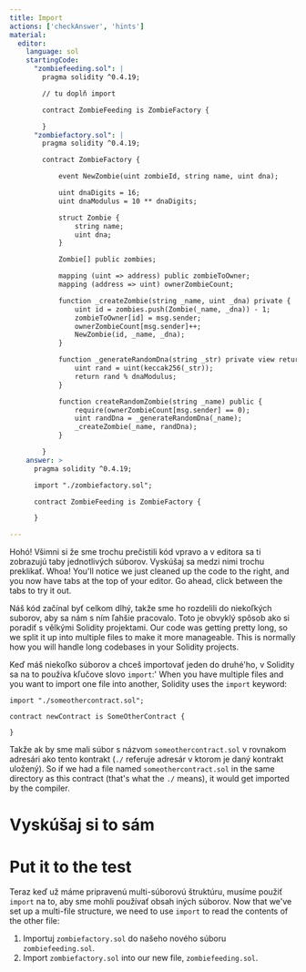 ```yaml
---
title: Import
actions: ['checkAnswer', 'hints']
material:
  editor:
    language: sol
    startingCode:
      "zombiefeeding.sol": |
        pragma solidity ^0.4.19;

        // tu doplň import

        contract ZombieFeeding is ZombieFactory {

        }
      "zombiefactory.sol": |
        pragma solidity ^0.4.19;

        contract ZombieFactory {

            event NewZombie(uint zombieId, string name, uint dna);

            uint dnaDigits = 16;
            uint dnaModulus = 10 ** dnaDigits;

            struct Zombie {
                string name;
                uint dna;
            }

            Zombie[] public zombies;

            mapping (uint => address) public zombieToOwner;
            mapping (address => uint) ownerZombieCount;

            function _createZombie(string _name, uint _dna) private {
                uint id = zombies.push(Zombie(_name, _dna)) - 1;
                zombieToOwner[id] = msg.sender;
                ownerZombieCount[msg.sender]++;
                NewZombie(id, _name, _dna);
            }

            function _generateRandomDna(string _str) private view returns (uint) {
                uint rand = uint(keccak256(_str));
                return rand % dnaModulus;
            }

            function createRandomZombie(string _name) public {
                require(ownerZombieCount[msg.sender] == 0);
                uint randDna = _generateRandomDna(_name);
                _createZombie(_name, randDna);
            }

        }
    answer: >
      pragma solidity ^0.4.19;

      import "./zombiefactory.sol";

      contract ZombieFeeding is ZombieFactory {

      }

---
```

Hohó! Všimni si že sme trochu prečistili kód vpravo a v editora sa ti zobrazujú taby jednotlivých súborov. Vyskúšaj sa medzi nimi trochu preklikať. 
Whoa! You'll notice we just cleaned up the code to the right, and you now have tabs at the top of your editor. Go ahead, click between the tabs to try it out.

Náš kód začínal byť celkom dlhý, takže sme ho rozdelili do niekoľkých suborov, aby sa nám s ním ľahšie pracovalo. Toto je obvyklý spôsob ako si poradiť s vělkými Solidity projektami.
Our code was getting pretty long, so we split it up into multiple files to make it more manageable. This is normally how you will handle long codebases in your Solidity projects.

Keď máš niekoľko súborov a chceš importovať jeden do druhé'ho, v Solidity sa na to používa kľučove slovo `import`:'
When you have multiple files and you want to import one file into another, Solidity uses the `import` keyword:

```
import "./someothercontract.sol";

contract newContract is SomeOtherContract {

}
```

Takže ak by sme mali súbor s názvom `someothercontract.sol` v rovnakom adresári ako tento kontrakt (`./` referuje adresár v ktorom je daný kontrakt uložený). 
So if we had a file named `someothercontract.sol` in the same directory as this contract (that's what the `./` means), it 
would get imported by the compiler.

# Vyskúšaj si to sám
# Put it to the test

Teraz keď už máme pripravenú multi-súborovú štruktúru, musíme použiť `import` na to, aby sme mohli používať obsah iných súborov.
Now that we've set up a multi-file structure, we need to use `import` to read the contents of the other file:

1. Importuj `zombiefactory.sol` do našeho nového súboru `zombiefeeding.sol`.
1. Import `zombiefactory.sol` into our new file, `zombiefeeding.sol`. 

